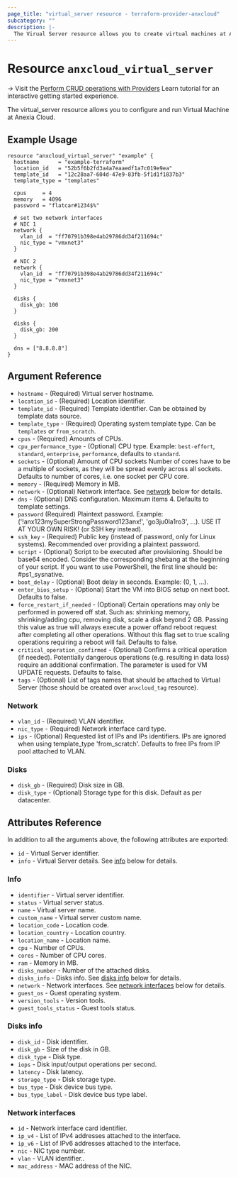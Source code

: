 ```yaml
---
page_title: "virtual_server resource - terraform-provider-anxcloud"
subcategory: ""
description: |-
  The Virual Server resource allows you to create virtual machines at Anexia Cloud.
---
```


# Resource `anxcloud_virtual_server`

-> Visit the [Perform CRUD operations with Providers](https://learn.hashicorp.com/tutorials/terraform/provider-use?in=terraform/providers&utm_source=WEBSITE&utm_medium=WEB_IO&utm_offer=ARTICLE_PAGE&utm_content=DOCS) Learn tutorial for an interactive getting started experience.

The virtual_server resource allows you to configure and run Virtual Machine at Anexia Cloud.

## Example Usage

```hcl
resource "anxcloud_virtual_server" "example" {
  hostname      = "example-terraform"
  location_id   = "52b5f6b2fd3a4a7eaaedf1a7c019e9ea"
  template_id   = "12c28aa7-604d-47e9-83fb-5f1d1f1837b3"
  template_type = "templates"

  cpus     = 4
  memory   = 4096
  password = "flatcar#1234$%"

  # set two network interfaces
  # NIC 1
  network {
    vlan_id  = "ff70791b398e4ab29786dd34f211694c"
    nic_type = "vmxnet3"
  }

  # NIC 2
  network {
    vlan_id  = "ff70791b398e4ab29786dd34f211694c"
    nic_type = "vmxnet3"
  }

  disks {
    disk_gb: 100
  }

  disks {
    disk_gb: 200
  }

  dns = ["8.8.8.8"]
}
```

## Argument Reference

- `hostname` - (Required) Virtual server hostname.
- `location_id` - (Required) Location identifier.
- `template_id` - (Required) Template identifier. Can be obtained by template data source.
- `template_type` - (Required) Operating system template type. Can be `templates` or `from_scratch`.
- `cpus` - (Required) Amounts of CPUs. 
- `cpu_performance_type` - (Optional) CPU type. Example: `best-effort`, `standard`, `enterprise`, `performance`, defaults to `standard`.
- `sockets` - (Optional) Amount of CPU sockets Number of cores have to be a multiple of sockets, as they will be spread evenly across all sockets. Defaults to number of cores, i.e. one socket per CPU core.
- `memory` - (Required) Memory in MB.
- `network` - (Optional) Network interface. See [network](#network) below for details. 
- `dns` - (Optional) DNS configuration. Maximum items 4. Defaults to template settings.
- `password` (Required) Plaintext password. Example: ('!anx123mySuperStrongPassword123anx!', 'go3ju0la1ro3', …). USE IT AT YOUR OWN RISK! (or SSH key instead).
- `ssh_key` - (Required) Public key (instead of password, only for Linux systems). Recommended over providing a plaintext password.
- `script` - (Optional) Script to be executed after provisioning. Should be base64 encoded. Consider the corresponding shebang at the beginning of your script. If you want to use PowerShell, the first line should be: #ps1_sysnative.
- `boot_delay` - (Optional) Boot delay in seconds. Example: (0, 1, …).
- `enter_bios_setup` - (Optional) Start the VM into BIOS setup on next boot. Defaults to false.
- `force_restart_if_needed` - (Optional) Certain operations may only be performed in powered off stat. Such as: shrinking memory, shrinking/adding cpu, removing disk, scale a disk beyond 2 GB. Passing this value as true will always execute a power offand reboot request after completing all other operations. Without this flag set to true scaling operations requiring a reboot will fail. Defaults to false.
- `critical_operation_confirmed` - (Optional) Confirms a critical operation (if needed). Potentially dangerous operations (e.g. resulting in data loss) require an additional confirmation. The parameter is used for VM UPDATE requests. Defaults to false.
- `tags` - (Optional) List of tags names that should be attached to Virtual Server (those should be created over `anxcloud_tag` resource).

### Network

- `vlan_id` - (Required) VLAN identifier.
- `nic_type` - (Required) Network interface card type.
- `ips` - (Optional) Requested list of IPs and IPs identifiers. IPs are ignored when using template_type 'from_scratch'. Defaults to free IPs from IP pool attached to VLAN.

### Disks

- `disk_gb` - (Required) Disk size in GB.
- `disk_type` - (Optional) Storage type for this disk. Default as per datacenter.

## Attributes Reference

In addition to all the arguments above, the following attributes are exported:

- `id` - Virtual Server identifier.
- `info` - Virtual Server details. See [info](#info) below for details.

### Info

- `identifier` - Virtual server identifier.
- `status` - Virtual server status.
- `name` - Virtual server name.
- `custom_name` - Virtual server custom name.
- `location_code` - Location code.
- `location_country` - Location country.
- `location_name` - Location name.
- `cpu` - Number of CPUs.
- `cores` - Number of CPU cores.
- `ram` - Memory in MB.
- `disks_number` - Number of the attached disks.
- `disks_info` - Disks info. See [disks info](#disks-info) below for details. 
- `network` - Network interfaces. See [network interfaces](#network-interfaces) below for details.
- `guest_os` - Guest operating system.
- `version_tools` - Version tools.
- `guest_tools_status` - Guest tools status.

### Disks info

- `disk_id` - Disk identifier.
- `disk_gb` - Size of the disk in GB.
- `disk_type` - Disk type.
- `iops` - Disk input/output operations per second.
- `latency` - Disk latency.
- `storage_type` - Disk storage type.
- `bus_type` - Disk device bus type.
- `bus_type_label` - Disk device bus type label.

### Network interfaces

- `id` - Network interface card identifier.
- `ip_v4` - List of IPv4 addresses attached to the interface.
- `ip_v6` - List of IPv6 addresses attached to the interface.
- `nic` - NIC type number.
- `vlan` - VLAN identifier..
- `mac_address` - MAC address of the NIC.
